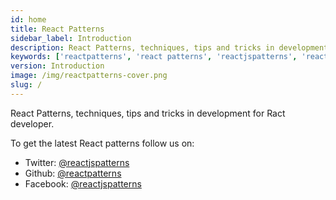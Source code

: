 ```yaml
---
id: home
title: React Patterns
sidebar_label: Introduction
description: React Patterns, techniques, tips and tricks in development for Ract developer.
keywords: ['reactpatterns', 'react patterns', 'reactjspatterns', 'reactjs patterns', 'react', 'reactjs', 'react techniques', 'react tips and tricks']
version: Introduction
image: /img/reactpatterns-cover.png
slug: /
---
```


React Patterns, techniques, tips and tricks in development for Ract developer.

To get the latest React patterns follow us on:

* Twitter: <a href="https://twitter.com/reactjspatterns">@reactjspatterns</a>
* Github: <a href="https://github.com/reactpatterns/reactpatterns">@reactpatterns</a>
* Facebook: <a href="https://www.facebook.com/ReactJSPatterns">@reactjspatterns</a>
